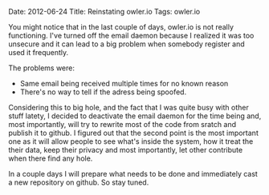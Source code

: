 Date: 2012-06-24
Title: Reinstating owler.io
Tags: owler.io

You might notice that in the last couple of days, owler.io is not really
functioning. I've turned off the email daemon because I realized
it was too unsecure and it can lead to a big problem when somebody 
register and used it frequently.

The problems were:

-   Same email being received multiple times for no known reason
-   There's no way to tell if the adress being spoofed.

Considering this to big hole, and the fact that I was quite busy with
other stuff latety, I decided to deactivate the email daemon for the
time being and, most importantly, will try to rewrite most of the code
from sratch and publish it to github. I figured out that the second 
point is the most important one as it will allow people to see what's
inside the system, how it treat the their data, keep their privacy
and most importantly, let other contribute when there find any hole.

In a couple days I will prepare what needs to be done and immediately
cast a new repository on github. So stay tuned.
